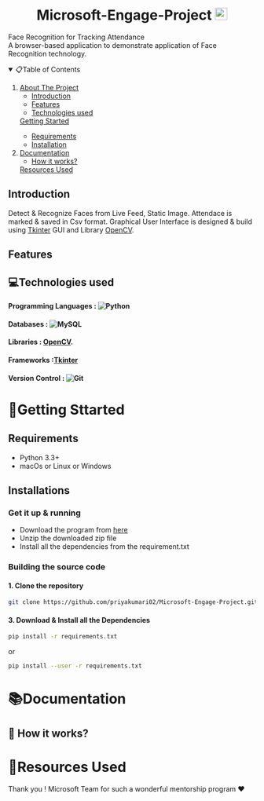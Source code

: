 # <h1 align="center"> Microsoft-Engage-Project <img src="https://upload.wikimedia.org/wikipedia/commons/thumb/4/44/Microsoft_logo.svg/480px-Microsoft_logo.svg.png" alt="Logo" width="25" height="25">

</h1>

Face Recognition for Tracking Attendance<br>
A browser-based application to demonstrate application of Face Recognition technology.

<!-- TABLE OF CONTENTS -->
<details open="open">
  <summary>📋Table of Contents</summary>
  <ol>
    <li>
      <a href="#About-The-Project">About The Project</a>
      <ul>
        <li><a href="#Introduction">Introduction</a></li>
        <li><a href="#Features">Features</a></li>
        <li><a href="#Technologies-used"> Technologies used</a></li>
      </ul>
    </li>
      <a href="#🏃Getting-Sttarted">Getting Started</a>
      <ul>
        <li><a href="#Requirements">Requirements</a></li>
        <li><a href="#Installation">Installation</a></li>
      </ul>
    </li>
    <li>
      <a href="#📚Documentation">Documentation</a>
      <ul>
        <li><a href="#🤔How-it-works?">How it works?</a></li>
      </ul>
    <a href="#📗resources-used">Resources Used</a></li>
  </ol>
</details>

## Introduction

Detect & Recognize Faces from Live Feed, Static Image. Attendace is marked & saved in Csv format. Graphical User Interface is designed & build using [Tkinter](https://docs.python.org/3/library/tkinter.html) GUI and Library [OpenCV](https://opencv.org/).

## Features
## 💻Technologies used
#### Programming Languages : <img src="https://forthebadge.com/images/badges/made-with-python.svg" alt="Python"> 
#### Databases : <img src="https://img.shields.io/badge/MySQL-00000F?style=for-the-badge&logo=mysql&logoColor=white" alt="MySQL"> 
#### Libraries : [OpenCV](https://opencv.org/).
#### Frameworks :[Tkinter](https://docs.python.org/3/library/tkinter.html)
#### Version Control : <img alt="Git" src="https://img.shields.io/badge/git-%23F05033.svg?style=for-the-badge&logo=git&logoColor=white"/>  

# 🏃Getting Sttarted
## Requirements
- Python 3.3+
- macOs or Linux or Windows

## Installations
### Get it up & running
- Download the program from [here](https://github.com/priyakumari02/Microsoft-Engage-Project/archive/master.zip)
- Unzip the downloaded zip file
- Install all the dependencies from the requirement.txt
### Building the source code

#### 1. Clone the repository
```sh
git clone https://github.com/priyakumari02/Microsoft-Engage-Project.git
```
#### 3. Download & Install all the Dependencies
```sh
pip install -r requirements.txt
```
or
```sh
pip install --user -r requirements.txt 
```
# 📚Documentation
## 🤔 How it works?
# 📗Resources Used

Thank you ! Microsoft Team for such a wonderful mentorship program ❤️
